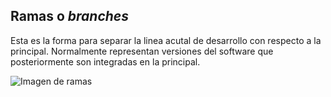 ## Ramas o *branches*

Esta es la forma para separar la linea acutal de desarrollo con respecto a la principal. Normalmente representan versiones del software que posteriormente son integradas en la principal.

![Imagen de ramas](https://fr.lutece.paris.fr/fr/image?resource_type=wiki_image&id=10)